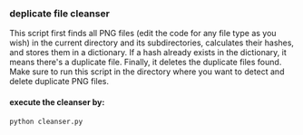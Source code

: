 ### deplicate file cleanser

This script first finds all PNG files (edit the code for any file type as you wish) in the current directory and its subdirectories, calculates their hashes, and stores them in a dictionary. If a hash already exists in the dictionary, it means there's a duplicate file. Finally, it deletes the duplicate files found. Make sure to run this script in the directory where you want to detect and delete duplicate PNG files.

#### execute the cleanser by:
```
python cleanser.py
```
